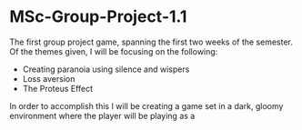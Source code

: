 # MSc-Group-Project-1.1

The first group project game, spanning the first two weeks of the semester.  Of the themes given, I will be focusing on the following:
- Creating paranoia using silence and wispers
- Loss aversion
- The Proteus Effect

In order to accomplish this I will be creating a game set in a dark, gloomy environment where the player will be playing as a 